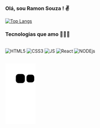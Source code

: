 ### Olá, sou Ramon Souza ! ✌️

[![Top Langs](https://github-readme-stats.vercel.app/api/top-langs/?username=nordicr1)](https://github.com/nordicr1/github-readme-stats)

### Tecnologias que amo 👨🏼‍💻

<div style="display: inline_block"><br/>
    <img align="center" alt="HTML5" src="https://img.shields.io/badge/HTML5-E34F26?style=for-the-badge&logo=html5&logoColor=white" />
    <img align="center" alt="CSS3" src="https://img.shields.io/badge/CSS3-1572B6?style=for-the-badge&logo=css3&logoColor=white" />
    <img align="center" alt="JS" src="https://img.shields.io/badge/JavaScript-F7DF1E?style=for-the-badge&logo=javascript&logoColor=black" />
    <img align="center" alt="React" src="https://img.shields.io/badge/React-20232A?style=for-the-badge&logo=react&logoColor=61DAFB" />
    <img align="center" alt="NODEjs" src="https://img.shields.io/badge/Node.js-43853D?style=for-the-badge&logo=node.js&logoColor=white" />
</div> <br/>

![snake gif](https://github.com/nordicr1/nordicr1/blob/output/github-contribution-grid-snake.svg)

